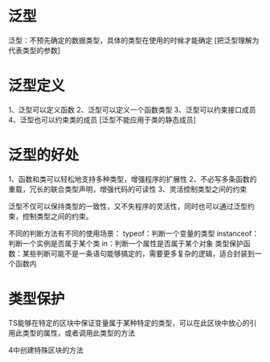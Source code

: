 # 泛型
泛型：不预先确定的数据类型，具体的类型在使用的时候才能确定
[把泛型理解为代表类型的参数]

# 泛型定义
1、泛型可以定义函数
2、泛型可以定义一个函数类型
3、泛型可以约束接口成员
4、泛型也可以约束类的成员 [泛型不能应用于类的静态成员]

# 泛型的好处
1、函数和类可以轻松地支持多种类型，增强程序的扩展性
2、不必写多条函数的重载，冗长的联合类型声明，增强代码的可读性
3、灵活控制类型之间的约束

泛型不仅可以保持类型的一致性，又不失程序的灵活性，同时也可以通过泛型约束，控制类型之间的约束。

不同的判断方法有不同的使用场景：
typeof：判断一个变量的类型
instanceof：判断一个实例是否属于某个类
in：判断一个属性是否属于某个对象
类型保护函数：某些判断可能不是一条语句能够搞定的，需要更多复杂的逻辑，适合封装到一个函数内

# 类型保护
TS能够在特定的区块中保证变量属于某种特定的类型，可以在此区块中放心的引用此类型的属性，或者调用此类型的方法

4中创建特殊区块的方法